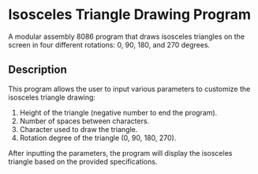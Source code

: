# Isosceles Triangle Drawing Program

A modular assembly 8086 program that draws isosceles triangles on the screen in four different rotations: 0, 90, 180, and 270 degrees.

## Description

This program allows the user to input various parameters to customize the isosceles triangle drawing:

1. Height of the triangle (negative number to end the program).
2. Number of spaces between characters.
3. Character used to draw the triangle.
4. Rotation degree of the triangle (0, 90, 180, 270).

After inputting the parameters, the program will display the isosceles triangle based on the provided specifications.